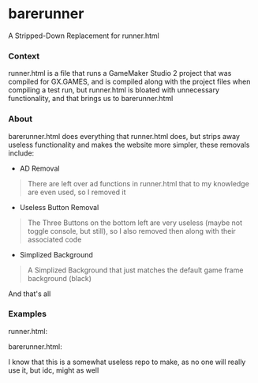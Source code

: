 # barerunner
A Stripped-Down Replacement for runner.html

### Context
runner.html is a file that runs a GameMaker Studio 2 project that was compiled for GX.GAMES, and is compiled along with the project files when compiling a test run, but runner.html is bloated with unnecessary functionality, and that brings us to barerunner.html
### About
barerunner.html does everything that runner.html does, but strips away useless functionality and makes the website more simpler, these removals include:
- AD Removal
> There are left over ad functions in runner.html that to my knowledge are even used, so I removed it
- Useless Button Removal
> The Three Buttons on the bottom left are very useless (maybe not toggle console, but still), so I also removed then along with their associated code
- Simplized Background
> A Simplized Background that just matches the default game frame background (black)

And that's all

### Examples

runner.html:

barerunner.html:


I know that this is a somewhat useless repo to make, as no one will really use it, but idc, might as well
